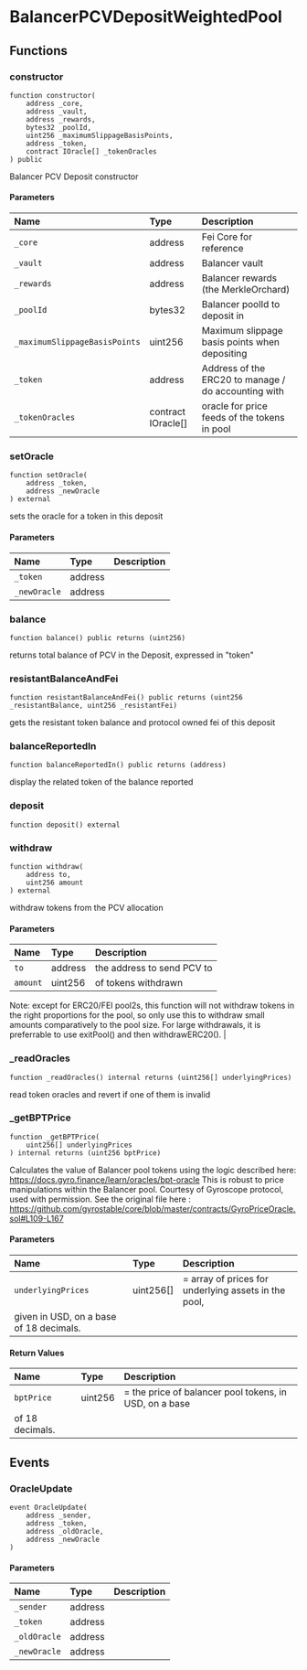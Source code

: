 # BalancerPCVDepositWeightedPool

## Functions

### constructor

```solidity
function constructor(
    address _core,
    address _vault,
    address _rewards,
    bytes32 _poolId,
    uint256 _maximumSlippageBasisPoints,
    address _token,
    contract IOracle[] _tokenOracles
) public
```

Balancer PCV Deposit constructor

#### Parameters

| Name | Type | Description |
| :--- | :--- | :---------- |
| `_core` | address | Fei Core for reference |
| `_vault` | address | Balancer vault |
| `_rewards` | address | Balancer rewards (the MerkleOrchard) |
| `_poolId` | bytes32 | Balancer poolId to deposit in |
| `_maximumSlippageBasisPoints` | uint256 | Maximum slippage basis points when depositing |
| `_token` | address | Address of the ERC20 to manage / do accounting with |
| `_tokenOracles` | contract IOracle[] | oracle for price feeds of the tokens in pool |

### setOracle

```solidity
function setOracle(
    address _token,
    address _newOracle
) external
```

sets the oracle for a token in this deposit

#### Parameters

| Name | Type | Description |
| :--- | :--- | :---------- |
| `_token` | address |  |
| `_newOracle` | address |  |

### balance

```solidity
function balance() public returns (uint256)
```

returns total balance of PCV in the Deposit, expressed in "token"

### resistantBalanceAndFei

```solidity
function resistantBalanceAndFei() public returns (uint256 _resistantBalance, uint256 _resistantFei)
```

gets the resistant token balance and protocol owned fei of this deposit

### balanceReportedIn

```solidity
function balanceReportedIn() public returns (address)
```

display the related token of the balance reported

### deposit

```solidity
function deposit() external
```

### withdraw

```solidity
function withdraw(
    address to,
    uint256 amount
) external
```

withdraw tokens from the PCV allocation

#### Parameters

| Name | Type | Description |
| :--- | :--- | :---------- |
| `to` | address | the address to send PCV to |
| `amount` | uint256 | of tokens withdrawn
Note: except for ERC20/FEI pool2s, this function will not withdraw tokens
in the right proportions for the pool, so only use this to withdraw small
amounts comparatively to the pool size. For large withdrawals, it is
preferrable to use exitPool() and then withdrawERC20(). |

### _readOracles

```solidity
function _readOracles() internal returns (uint256[] underlyingPrices)
```

read token oracles and revert if one of them is invalid

### _getBPTPrice

```solidity
function _getBPTPrice(
    uint256[] underlyingPrices
) internal returns (uint256 bptPrice)
```

Calculates the value of Balancer pool tokens using the logic described here:
https://docs.gyro.finance/learn/oracles/bpt-oracle
This is robust to price manipulations within the Balancer pool.
Courtesy of Gyroscope protocol, used with permission. See the original file here :
https://github.com/gyrostable/core/blob/master/contracts/GyroPriceOracle.sol#L109-L167

#### Parameters

| Name | Type | Description |
| :--- | :--- | :---------- |
| `underlyingPrices` | uint256[] | = array of prices for underlying assets in the pool,
  given in USD, on a base of 18 decimals. |

#### Return Values

| Name | Type | Description |
| :--- | :--- | :---------- |
| `bptPrice` | uint256 | = the price of balancer pool tokens, in USD, on a base
  of 18 decimals. |

## Events

### OracleUpdate

```solidity
event OracleUpdate(
    address _sender,
    address _token,
    address _oldOracle,
    address _newOracle
)
```

#### Parameters

| Name | Type | Description |
| :--- | :--- | :---------- |
| `_sender` | address |  |
| `_token` | address |  |
| `_oldOracle` | address |  |
| `_newOracle` | address |  |


